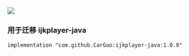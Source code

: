 [![](https://jitpack.io/v/CarGuo/GSYIjkJava.svg)](https://jitpack.io/#CarGuo/GSYIjkJava)

### 用于迁移 ijkplayer-java

```
implementation "com.github.CarGuo:ijkplayer-java:1.0.0"
```
